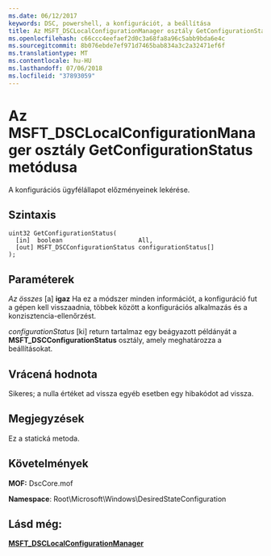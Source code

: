 ```yaml
---
ms.date: 06/12/2017
keywords: DSC, powershell, a konfigurációt, a beállítása
title: Az MSFT_DSCLocalConfigurationManager osztály GetConfigurationStatus metódusa
ms.openlocfilehash: c66ccc4eefaef2d0c3a68fa8a96c5abb9bda6e4c
ms.sourcegitcommit: 8b076ebde7ef971d7465bab834a3c2a32471ef6f
ms.translationtype: MT
ms.contentlocale: hu-HU
ms.lasthandoff: 07/06/2018
ms.locfileid: "37893059"
---
```

# <a name="getconfigurationstatus-method-of-the-msftdsclocalconfigurationmanager-class"></a>Az MSFT_DSCLocalConfigurationManager osztály GetConfigurationStatus metódusa

A konfigurációs ügyfélállapot előzményeinek lekérése.

## <a name="syntax"></a>Szintaxis

```mof
uint32 GetConfigurationStatus(
  [in]  boolean                     All,
  [out] MSFT_DSCConfigurationStatus configurationStatus[]
);
```

## <a name="parameters"></a>Paraméterek

*Az összes* \[a\] **igaz** Ha ez a módszer minden információt, a konfiguráció fut a gépen kell visszaadnia, többek között a konfigurációs alkalmazás és a konzisztencia-ellenőrzést.

*configurationStatus* \[ki\] return tartalmaz egy beágyazott példányát a **MSFT_DSCConfigurationStatus** osztály, amely meghatározza a beállításokat.

## <a name="return-value"></a>Vrácená hodnota

Sikeres; a nulla értéket ad vissza egyéb esetben egy hibakódot ad vissza.

## <a name="remarks"></a>Megjegyzések

Ez a statická metoda.

## <a name="requirements"></a>Követelmények

**MOF:** DscCore.mof

**Namespace**: Root\Microsoft\Windows\DesiredStateConfiguration

## <a name="see-also"></a>Lásd még:

[**MSFT_DSCLocalConfigurationManager**](msft-dsclocalconfigurationmanager.md)